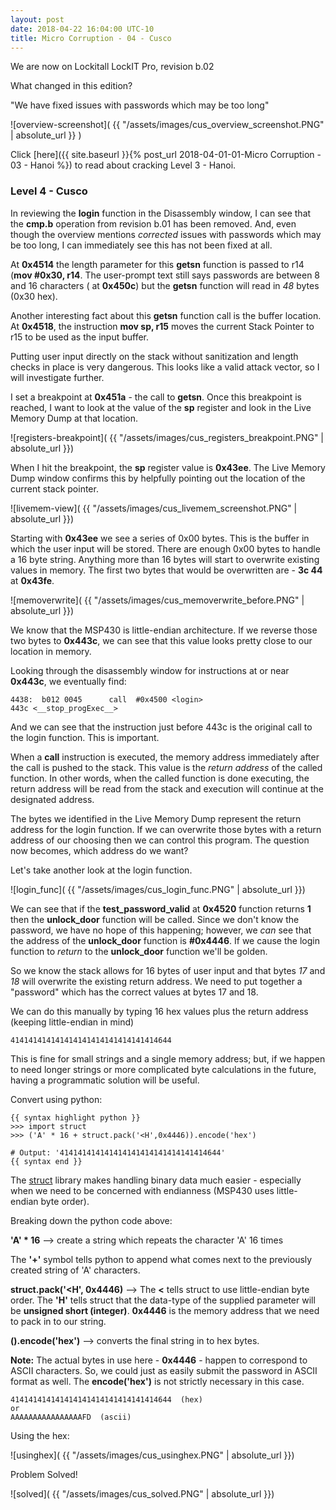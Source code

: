 ```yaml
---
layout: post
date: 2018-04-22 16:04:00 UTC-10
title: Micro Corruption - 04 - Cusco
---
```


We are now on Lockitall LockIT Pro, revision b.02

What changed in this edition?

"We have fixed issues with passwords which may be too long"

![overview-screenshot]( {{ "/assets/images/cus_overview_screenshot.PNG" | absolute_url }} )

<!--excerpt-->

Click [here]({{ site.baseurl }}{% post_url 2018-04-01-01-Micro Corruption - 03 - Hanoi %}) to read about cracking Level 3 - Hanoi.

### Level 4 - Cusco
In reviewing the **login** function in the Disassembly window, I can see that the **cmp.b** operation from revision b.01 has been removed. And, even though the overview mentions _corrected_ issues with passwords which may be too long, I can immediately see this has not been fixed at all. 

At **0x4514** the length parameter for this **getsn** function is passed to r14 (**mov #0x30, r14**. The user-prompt text still says passwords are between 8 and 16 characters ( at **0x450c**) but the **getsn** function will read in _48_ bytes (0x30 hex).  

Another interesting fact about this **getsn** function call is the buffer location.  At **0x4518**, the instruction **mov sp, r15** moves the current Stack Pointer to r15 to be used as the input buffer.

Putting user input directly on the stack without sanitization and length checks in place is very dangerous. This looks like a valid attack vector, so I will investigate further. 

I set a breakpoint at **0x451a** - the call to **getsn**. Once this breakpoint is reached, I want to look at the value of the **sp** register and look in the Live Memory Dump at that location.

![registers-breakpoint]( {{ "/assets/images/cus_registers_breakpoint.PNG" | absolute_url }})

When I hit the breakpoint, the **sp** register value is **0x43ee**. The Live Memory Dump window confirms this by helpfully pointing out the location of the current stack pointer. 

![livemem-view]( {{ "/assets/images/cus_livemem_screenshot.PNG" | absolute_url }})
 
Starting with **0x43ee** we see a series of 0x00 bytes. This is the buffer in which the user input will be stored. There are enough 0x00 bytes to handle a 16 byte string. Anything more than 16 bytes will start to overwrite existing values in memory. The first two bytes that would be overwritten are - **3c 44** at **0x43fe**.

![memoverwrite]( {{ "/assets/images/cus_memoverwrite_before.PNG" | absolute_url }})

We know that the MSP430 is little-endian architecture. If we reverse those two bytes to **0x443c**, we can see that this value looks pretty close to our location in memory. 

Looking through the disassembly window for instructions at or near **0x443c**, we eventually find:  
```
4438:  b012 0045      call	#0x4500 <login>
443c <__stop_progExec__>
```  
And we can see that the instruction just before 443c is the original call to the login function. This is important.

When a **call** instruction is executed, the memory address immediately after the call is pushed to the stack. This value is the _return address_ of the called function. In other words, when the called function is done executing, the return address will be read from the stack and execution will continue at the designated address.

The bytes we identified in the Live Memory Dump represent the return address for the login function. If we can overwrite those bytes with a return address of our choosing then we can control this program. The question now becomes, which address do we want? 

Let's take another look at the login function.

![login_func]( {{ "/assets/images/cus_login_func.PNG" | absolute_url }})

We can see that if the **test\_password\_valid** at **0x4520** function returns **1** then the **unlock\_door** function will be called. Since we don't know the password, we have no hope of this happening; however, we _can_ see that the address of the **unlock\_door** function is **#0x4446**. If we cause the login function to _return_ to the **unlock\_door** function we'll be golden.

So we know the stack allows for 16 bytes of user input and that bytes _17_ and _18_ will overwrite the existing return address. We need to put together a "password" which has the correct values at bytes 17 and 18.

We can do this manually by typing 16 hex values plus the return address (keeping little-endian in mind)
```
414141414141414141414141414141414644
```  
This is fine for small strings and a single memory address; but, if we happen to need longer strings or more complicated byte calculations in the future, having a programmatic solution will be useful.

Convert using python:

```
{{ syntax highlight python }}
>>> import struct
>>> ('A' * 16 + struct.pack('<H',0x4446)).encode('hex')

# Output: '414141414141414141414141414141414644'
{{ syntax end }}
```

The [struct](https://docs.python.org/2/library/struct.html) library makes handling binary data much easier - especially when we need to be concerned with endianness (MSP430 uses little-endian byte order).

Breaking down the python code above:

**'A' * 16** --> create a string which repeats the character 'A' 16 times

The **'+'** symbol tells python to append what comes next to the previously created string of 'A' characters.

**struct.pack(\'<H\', 0x4446)** --> The **<** tells struct to use little-endian byte order. The **\'H\'** tells struct that the data-type of the supplied parameter will be **unsigned short (integer)**. **0x4446** is the memory address that we need to pack in to our string.

**().encode('hex')** --> converts the final string in to hex bytes.

**Note:** The actual bytes in use here - **0x4446** - happen to correspond to ASCII characters. So, we could just as easily submit the password in ASCII format as well. The **encode('hex')** is not strictly necessary in this case.  
```
414141414141414141414141414141414644  (hex)
or
AAAAAAAAAAAAAAAAFD  (ascii)
```

Using the hex:

![usinghex]( {{ "/assets/images/cus_usinghex.PNG" | absolute_url }})

Problem Solved!

![solved]( {{ "/assets/images/cus_solved.PNG" | absolute_url }})


